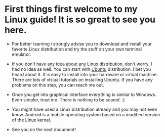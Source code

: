 # First things first welcome to my Linux guide! It is so great to see you here.

* For better learning i strongly advise you to download and install your favorite Linux distribution and try the stuff on your own terminal emulator.

* If you don't have any idea about any Linux distribution, don't worry. I had no idea as well. You can start with [Ubuntu](https://ubuntu.com/) distribution. I bet you heard about it. It is easy to install into your hardware or virtual machine. There are lots of visiual tutorials on installing Ubuntu. If you have any problems on this step, you can reach me out.

* Once you get into graphical interface everything is similar to Windows. Even simpler, trust me. There is nothing to be scared. :)

* You might have used a Linux distribution already and you may not even know. Android is a mobile operating system based on a modified version of the Linux kernel.

<!--
* I also started with Ubuntu Linux and learned everything I will show you here in Ubuntu's terminal. Right now I am using Kali Linux because I am studying on its tools. If you see a different terminal interface, don't worry. I am just using an another distribution. Everything is same except the visiual.
-->

* See you on the next document!